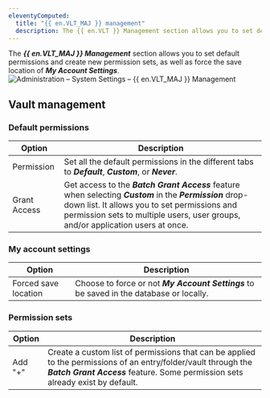 ```yaml
---
eleventyComputed:
  title: "{{ en.VLT_MAJ }} management"
  description: The {{ en.VLT }} Management section allows you to set default permissions and create new permission sets, as well as force the save location of My Account Settings.
---
```

The ***{{ en.VLT_MAJ }} Management*** section allows you to set default permissions and create new permission sets, as well as force the save location of ***My Account Settings***.
![Administration – System Settings – {{ en.VLT_MAJ }} Management](https://cdnweb.devolutions.net/docs/docs_en_server_ServerOp2069.png)

## Vault management

### Default permissions
| Option       | Description                                                                                           |
|--------------|-------------------------------------------------------------------------------------------------------|
| Permission   | Set all the default permissions in the different tabs to ***Default***, ***Custom***, or ***Never***. |
| Grant Access | Get access to the ***Batch Grant Access*** feature when selecting ***Custom*** in the ***Permission*** drop-down list. It allows you to set permissions and permission sets to multiple users, user groups, and/or application users at once. |

### My account settings
| Option               | Description                                                                              |
|----------------------|------------------------------------------------------------------------------------------|
| Forced save location | Choose to force or not ***My Account Settings*** to be saved in the database or locally. |

### Permission sets
| Option  | Description |
|---------|-------------|
| Add "+" | Create a custom list of permissions that can be applied to the permissions of an entry/folder/vault through the ***Batch Grant Access*** feature. Some permission sets already exist by default. |
